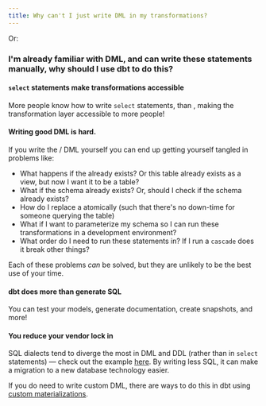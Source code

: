 ```yaml
---
title: Why can't I just write DML in my transformations?
---
```

Or:
### I'm already familiar with DML, and can write these statements manually, why should I use dbt to do this?

#### `select` statements make transformations accessible
More people know how to write `select` statements, than <Term id="dml" />, making the transformation layer accessible to more people!

#### Writing good DML is hard.
If you write the <Term id="ddl" /> / DML yourself you can end up getting yourself tangled in problems like:
* What happens if the <Term id="table" /> already exists? Or this table already exists as a view, but now I want it to be a table?
* What if the schema already exists? Or, should I check if the schema already exists?
* How do I replace a <Term id="model" /> atomically (such that there's no down-time for someone querying the table)
* What if I want to parameterize my schema so I can run these transformations in a development environment?
* What order do I need to run these statements in? If I run a `cascade` does it break other things?

Each of these problems _can_ be solved, but they are unlikely to be the best use of your time.

#### dbt does more than generate SQL
You can test your <Term id="model">models</Term>, generate documentation, create snapshots, and more!

#### You reduce your vendor lock in
SQL dialects tend to diverge the most in DML and DDL (rather than in `select` statements) — check out the example [here](sql-dialect). By writing less SQL, it can make a migration to a new database technology easier.

If you do need to write custom DML, there are ways to do this in dbt using [custom materializations](creating-new-materializations).
